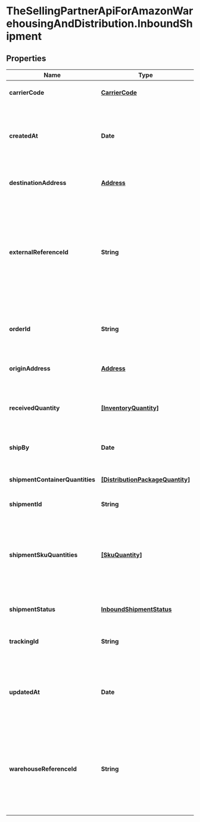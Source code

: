 # TheSellingPartnerApiForAmazonWarehousingAndDistribution.InboundShipment

## Properties
Name | Type | Description | Notes
------------ | ------------- | ------------- | -------------
**carrierCode** | [**CarrierCode**](CarrierCode.md) | The shipment carrier code. | [optional] 
**createdAt** | **Date** | Timestamp when the shipment was created. The date is returned in <a href='https://developer-docs.amazon.com/sp-api/docs/iso-8601'>ISO 8601</a> format. | [optional] 
**destinationAddress** | [**Address**](Address.md) | Destination address for this shipment. | 
**externalReferenceId** | **String** | Client-provided reference ID that can correlate this shipment to client resources. For example, to map this shipment to an internal bookkeeping order record. | [optional] 
**orderId** | **String** | The AWD inbound order ID that this inbound shipment belongs to. | 
**originAddress** | [**Address**](Address.md) | Origin address for this shipment. | 
**receivedQuantity** | [**[InventoryQuantity]**](InventoryQuantity.md) | Quantity received (at the receiving end) as part of this shipment. | [optional] 
**shipBy** | **Date** | Timestamp when the shipment will be shipped. | [optional] 
**shipmentContainerQuantities** | [**[DistributionPackageQuantity]**](DistributionPackageQuantity.md) | Packages that are part of this shipment. | 
**shipmentId** | **String** | Unique shipment ID. | 
**shipmentSkuQuantities** | [**[SkuQuantity]**](SkuQuantity.md) | Quantity details at SKU level for the shipment. This attribute will only appear if the skuQuantities parameter in the request is set to SHOW. | [optional] 
**shipmentStatus** | [**InboundShipmentStatus**](InboundShipmentStatus.md) | Current status of this shipment. | 
**trackingId** | **String** | Carrier-unique tracking ID for this shipment. | [optional] 
**updatedAt** | **Date** | Timestamp when the shipment was updated. The date is returned in <a href='https://developer-docs.amazon.com/sp-api/docs/iso-8601'>ISO 8601</a> format. | [optional] 
**warehouseReferenceId** | **String** | An AWD-provided reference ID that you can use to interact with the warehouse. For example, a carrier appointment booking. | [optional] 


